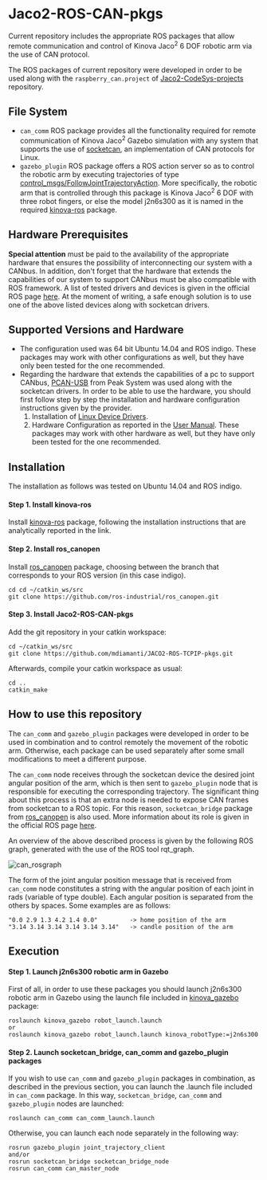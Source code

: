# Jaco2-ROS-CAN-pkgs
Current repository includes the appropriate ROS packages that allow remote communication and control of Kinova Jaco<sup>2</sup> 6 DOF robotic arm via the use of CAN protocol. 

The ROS packages of current repository were developed in order to be used along with the `raspberry_can.project` of [Jaco2-CodeSys-projects](https://github.com/mdiamanti/Jaco2-CodeSys-projects) repository.

## File System
- `can_comm` ROS package provides all the functionality required for remote communication of Kinova Jaco<sup>2</sup> Gazebo simulation with any system that supports the use of [socketcan](https://github.com/linux-can/can-utils), an implementation of CAN protocols for Linux.    
- `gazebo_plugin` ROS package offers a ROS action server so as to control the robotic arm by executing trajectories of type [control_msgs/FollowJointTrajectoryAction](http://docs.ros.org/hydro/api/control_msgs/html/action/FollowJointTrajectory.html). More specifically, the robotic arm that is controlled through this package is Kinova Jaco<sup>2</sup> 6 DOF with three robot fingers, or else the model j2n6s300 as it is named in the required [kinova-ros](https://github.com/Kinovarobotics/kinova-ros#installation) package.

## Hardware Prerequisites
**Special attention** must be paid to the availability of the appropriate hardware that ensures the possibility of interconnecting our system with a CANbus. In addition, don't forget that the hardware that extends the capabilities of our system to support CANbus must be also compatible with ROS framework. A list of tested drivers and devices is given in the official ROS page [here](http://wiki.ros.org/socketcan_interface?distro=melodic). At the moment of writing, a safe enough solution is to use one of the above listed devices along with socketcan drivers. 

## Supported Versions and Hardware
- The configuration used was 64 bit Ubuntu 14.04 and ROS indigo. These packages may work with other configurations as well, but they have only been tested for the one recommended.
- Regarding the hardware that extends the capabilities of a pc to support CANbus, [PCAN-USB](https://www.peak-system.com/PCAN-USB.199.0.html?&L=1) from Peak System was used along with the socketcan drivers. In order to be able to use the hardware, you should first follow step by step the installation and hardware configuration instructions given by the provider.
   1. Installation of [Linux Device Drivers](https://www.peak-system.com/fileadmin/media/linux/index.htm).
   2. Hardware Configuration as reported in the [User Manual](https://www.peak-system.com/produktcd/Pdf/English/PCAN-USB_UserMan_eng.pdf).
   These packages may work with other hardware as well, but they have only been tested for the one recommended.

## Installation
The installation as follows was tested on Ubuntu 14.04 and ROS indigo.

#### Step 1. Install kinova-ros
Install [kinova-ros](https://github.com/Kinovarobotics/kinova-ros#installation) package, following the installation instructions that are analytically reported in the link.

#### Step 2. Install ros_canopen
Install [ros_canopen](https://github.com/ros-industrial/ros_canopen) package, choosing between the branch that corresponds to your ROS version (in this case indigo).
```
cd cd ~/catkin_ws/src
git clone https://github.com/ros-industrial/ros_canopen.git
```

#### Step 3. Install Jaco2-ROS-CAN-pkgs
Add the git repository in your catkin workspace:
```
cd ~/catkin_ws/src
git clone https://github.com/mdiamanti/JACO2-ROS-TCPIP-pkgs.git
```
Afterwards, compile your catkin workspace as usual:
```
cd ..
catkin_make
```
## How to use this repository
The `can_comm` and `gazebo_plugin` packages were developed in order to be used in combination and to control remotely the movement of the robotic arm. Otherwise, each package can be used separately after some small modifications to meet a different purpose. 

The `can_comm` node receives through the socketcan device the desired joint angular position of the arm, which is then sent to `gazebo_plugin` node that is responsible for executing the corresponding trajectory. The significant thing about this process is that an extra node is needed to expose CAN frames from socketcan to a ROS topic. For this reason, `socketcan_bridge` package from [ros_canopen](https://github.com/ros-industrial/ros_canopen) is also used. More information about its role is given in the official ROS page [here](http://wiki.ros.org/socketcan_bridge?distro=melodic).

An overview of the above described process is given by the following ROS graph, generated with the use of the ROS tool rqt_graph.

![can_rosgraph](https://user-images.githubusercontent.com/39567867/43530243-bfb9b44c-95b5-11e8-88d9-71f7507c367b.png)

The form of the joint angular position message that is received from `can_comm` node constitutes a string with the angular position of each joint in rads (variable of type double). Each angular position is separated from the others by spaces. Some examples are as follows:
```
"0.0 2.9 1.3 4.2 1.4 0.0"         -> home position of the arm
"3.14 3.14 3.14 3.14 3.14 3.14"   -> candle position of the arm
```
## Execution

#### Step 1. Launch j2n6s300 robotic arm in Gazebo
First of all, in order to use these packages you should launch j2n6s300 robotic arm in Gazebo using the launch file included in [kinova_gazebo](https://github.com/Kinovarobotics/kinova-ros/tree/master/kinova_gazebo) package:
```
roslaunch kinova_gazebo robot_launch.launch 
or
roslaunch kinova_gazebo robot_launch.launch kinova_robotType:=j2n6s300
```

#### Step 2. Launch socketcan_bridge, can_comm and gazebo_plugin packages
If you wish to use `can_comm` and `gazebo_plugin` packages in combination, as described in the previous section, you can launch the .launch file included in `can_comm` package. In this way, `socketcan_bridge`, `can_comm` and `gazebo_plugin` nodes are launched:
```
roslaunch can_comm can_comm_launch.launch
```
Otherwise, you can launch each node separately in the following way:
```
rosrun gazebo_plugin joint_trajectory_client
and/or
rosrun socketcan_bridge socketcan_bridge_node
rosrun can_comm can_master_node
```
